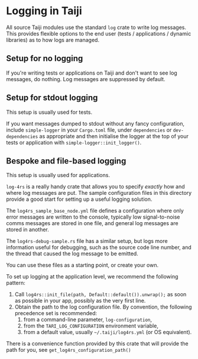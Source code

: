# Logging in Taiji

All source Taiji modules use the standard `log` crate to write log messages. This provides flexible options to the end
user (tests / applications / dynamic libraries) as to how logs are managed.

## Setup for no logging
If you're writing tests or applications on Taiji and don't want to see log messages, do nothing. Log messages are
suppressed by default.

## Setup for stdout logging

This setup is usually used for tests.

If you want messages dumped to stdout without any fancy configuration, include `simple-logger` in your `Cargo.toml`
file, under `dependencies` or `dev-dependencies` as appropriate and then initialise the logger at the top of your tests
or application with `simple-logger::init_logger()`.

## Bespoke and file-based logging

This setup is usually used for applications.

`log-4rs` is a really handy crate that allows you to specify _exactly_ how and where log messages are put. The sample
configuration files in this directory provide a good start for setting up a useful logging solution.

The `log4rs_sample_base_node.yml` file defines a configuration where only error messages are written to the console, typically low
signal-to-noise comms messages are stored in one file, and general log messages are stored in another.

The `log4rs-debug-sample.rs` file has a similar setup, but logs more information useful for debugging, such as the
source code line number, and the thread that caused the log message to be emitted.

You can use these files as a starting point, or create your own.

To set up logging at the application level, we recommend the following pattern:

1. Call `log4rs::init_file(path, Default::default()).unwrap();` as soon as possible in your app, possibly as the very
   first line.
2. Obtain the path to the log configuration file. By convention, the following precedence set is recommended:
   1. from a command-line parameter, `log-configuration`,
   2. from the `TARI_LOG_CONFIGURATION` environment variable,
   3. from a default value, usually `~/.taiji/log4rs.yml` (or OS equivalent).

There is a convenience function provided by this crate that will provide the path for you, see
`get_log4rs_configuration_path()`